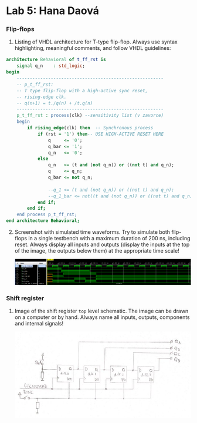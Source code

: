 # Lab 5: Hana Daová

### Flip-flops

1. Listing of VHDL architecture for T-type flip-flop. Always use syntax highlighting, meaningful comments, and follow VHDL guidelines:

```vhdl
architecture Behavioral of t_ff_rst is
    signal q_n    : std_logic;
begin
    --------------------------------------------------------
    -- p_t_ff_rst:
    -- T type flip-flop with a high-active sync reset,
    -- rising-edge clk.
    -- q(n+1) = t./q(n) + /t.q(n)
    --------------------------------------------------------
    p_t_ff_rst : process(clk) --sensitivity list (v zavorce)
    begin
        if rising_edge(clk) then  -- Synchronous process
            if (rst = '1') then-- USE HIGH-ACTIVE RESET HERE
                q     <= '0';
                q_bar <= '1';
                q_n   <= '0';
            else
                q_n   <= (t and (not q_n)) or ((not t) and q_n);
                q     <= q_n;
                q_bar <= not q_n;
                
                --q_1 <= (t and (not q_n)) or ((not t) and q_n);
                --q_1_bar <= not((t and (not q_n)) or ((not t) and q_n));
            end if; 
        end if;
    end process p_t_ff_rst;
end architecture Behavioral;
```

2. Screenshot with simulated time waveforms. Try to simulate both flip-flops in a single testbench with a maximum duration of 200 ns, including reset. Always display all inputs and outputs (display the inputs at the top of the image, the outputs below them) at the appropriate time scale!

   ![your figure](https://github.com/hakidaova/digital-electronics-1/blob/main/labs/05-ffs/images/ffs.png)

### Shift register

1. Image of the shift register `top` level schematic. The image can be drawn on a computer or by hand. Always name all inputs, outputs, components and internal signals!

   ![your figure](https://github.com/hakidaova/digital-electronics-1/blob/main/labs/05-ffs/images/top.jpg)
